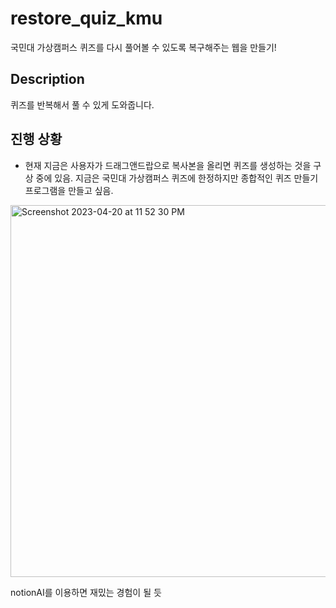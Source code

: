 # restore_quiz_kmu
국민대 가상캠퍼스 퀴즈를 다시 풀어볼 수 있도록 복구해주는 웹을 만들기!

## Description
퀴즈를 반복해서 풀 수 있게 도와줍니다.


## 진행 상황
- 현재 지금은 사용자가 드래그앤드랍으로 복사본을 올리면 퀴즈를 생성하는 것을 구상 중에 있음. 지금은 국민대 가상캠퍼스 퀴즈에 한정하지만 종합적인 퀴즈 만들기 프로그램을 만들고 싶음.


<img width="595" alt="Screenshot 2023-04-20 at 11 52 30 PM" src="https://user-images.githubusercontent.com/68311908/233404411-9fa93392-142b-402a-a081-1af2dd198897.png">

notionAI를 이용하면 재밌는 경험이 될 듯

